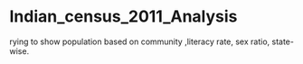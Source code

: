 # Indian_census_2011_Analysis
rying to show population based on community ,literacy rate, sex ratio, state-wise.

